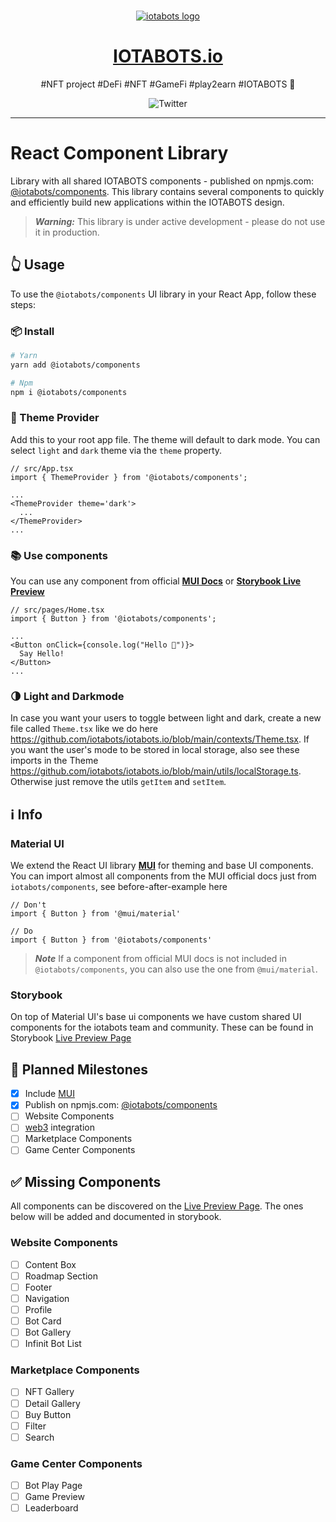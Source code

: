 <p align="center">
  <br>
  <a href="https://iotabots.io">
     <img
      alt="iotabots logo"
      src="https://pbs.twimg.com/profile_banners/1453664485063933965/1635716136/1500x500"
    />
  </a>
</p>

<h1 align="center"><a href="https://iotabots.io">IOTABOTS.io</a></h1>

<p align="center">#NFT project #DeFi #NFT #GameFi #play2earn #IOTABOTS 🤖</p>

<p align="center">
  <a href="https://twitter.com/iotabots" style="text-decoration:none;"><img src="https://img.shields.io/twitter/url?url=https%3A%2F%2Ftwitter.com%2Fiotabots" alt="Twitter"></a>
</p>

---

# React Component Library
Library with all shared IOTABOTS components - published on npmjs.com: [@iotabots/components](https://www.npmjs.com/package/@iotabots/components). This library contains several components to quickly and efficiently build new applications within the IOTABOTS design. 

> **_Warning:_**
This library is under active development - please do not use it in production.

## 👆 Usage
To use the `@iotabots/components` UI library in your React App, follow these steps:

### 📦 Install

```bash
# Yarn
yarn add @iotabots/components

# Npm
npm i @iotabots/components
```

### 🎨 Theme Provider
Add this to your root app file. The theme will default to dark mode. You can select `light` and `dark` theme via the `theme` property.

```tsx
// src/App.tsx
import { ThemeProvider } from '@iotabots/components';

...
<ThemeProvider theme='dark'>
  ...
</ThemeProvider>
...
```

### 📚 Use components
You can use any component from official **[MUI Docs](https://mui.com/)** or **[Storybook Live Preview](https://iotabots.github.io/nft-ui-components/?path=/story/example-introduction--page)**

```tsx
// src/pages/Home.tsx
import { Button } from '@iotabots/components';

...
<Button onClick={console.log("Hello 🤖")}>
  Say Hello!
</Button>
...
```

### 🌗 Light and Darkmode
In case you want your users to toggle between light and dark, create a new file called `Theme.tsx` like we do here https://github.com/iotabots/iotabots.io/blob/main/contexts/Theme.tsx. If you want the user's mode to be stored in local storage, also see these imports in the Theme https://github.com/iotabots/iotabots.io/blob/main/utils/localStorage.ts. Otherwise just remove the utils `getItem` and `setItem`.

## ℹ️ Info

### Material UI
We extend the React UI library **[MUI](https://mui.com/)** for theming and base UI components. You can import almost all components from the MUI official docs just from `iotabots/components`, see before-after-example here

```tsx
// Don't
import { Button } from '@mui/material'

// Do
import { Button } from '@iotabots/components'
```

> **_Note_**
If a component from official MUI docs is not included in `@iotabots/components`, you can also use the one from `@mui/material`.

### Storybook
On top of Material UI's base ui components we have custom shared UI components for the iotabots team and community. These can be found in Storybook [Live Preview Page](https://iotabots.github.io/nft-ui-components/?path=/story/example-introduction--page)

## 🎯 Planned Milestones
- [x] Include [MUI](https://mui.com/)
- [x] Publish on npmjs.com: [@iotabots/components](https://www.npmjs.com/package/@iotabots/components)
- [ ] Website Components
- [ ] [web3](https://www.npmjs.com/package/web3) integration
- [ ] Marketplace Components
- [ ] Game Center Components

## ✅ Missing Components
All components can be discovered on the [Live Preview Page](https://iotabots.github.io/nft-ui-components/?path=/story/example-backgroundvideo--default). The ones below will be added and documented in storybook.

### Website Components
- [ ] Content Box
- [ ] Roadmap Section
- [ ] Footer
- [ ] Navigation
- [ ] Profile
- [ ] Bot Card
- [ ] Bot Gallery
- [ ] Infinit Bot List 

### Marketplace Components
- [ ] NFT Gallery
- [ ] Detail Gallery
- [ ] Buy Button
- [ ] Filter
- [ ] Search

### Game Center Components
- [ ] Bot Play Page
- [ ] Game Preview
- [ ] Leaderboard 

